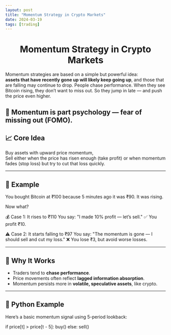 ```yaml
---
layout: post
title: "Momentum Strategy in Crypto Markets"
date: 2024-03-19
tags: [trading]
---
```


<div style="text-align: center;">
  <h1>Momentum Strategy in Crypto Markets</h1>
</div>

Momentum strategies are based on a simple but powerful idea:  
**assets that have recently gone up will likely keep going up**, and those that are falling may continue to drop.
People chase performance. When they see Bitcoin rising, they don’t want to miss out.
So they jump in late — and push the price even higher.

🚀 Momentum is part psychology — fear of missing out (FOMO).
---

## 📈 Core Idea

Buy assets with upward price momentum,  
Sell either when the price has risen enough (take profit) or when momentum fades (stop loss) but try to cut that loss quickly.

---

## 🔄 Example
You bought Bitcoin at ₹100 because 5 minutes ago it was ₹90. It was rising.

Now what?

💰 Case 1: It rises to ₹110
You say: "I made 10% profit — let’s sell." ✅
You profit ₹10.

⚠️ Case 2: It starts falling to ₹97
You say: "The momentum is gone — I should sell and cut my loss." ❌
You lose ₹3, but avoid worse losses.

---

## 🧠 Why It Works

- Traders tend to **chase performance**.
- Price movements often reflect **lagged information absorption**.
- Momentum persists more in **volatile, speculative assets**, like crypto.

---

## 🐍 Python Example

Here’s a basic momentum signal using 5-period lookback:

if price[t] > price[t - 5]:
    buy()
else:
    sell()
